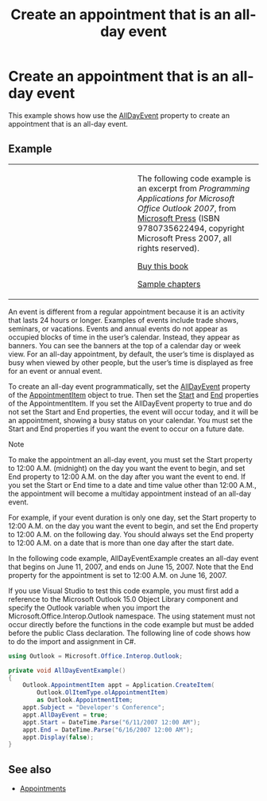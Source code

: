﻿---
title: Create an appointment that is an all-day event
TOCTitle: Create an appointment that is an all-day event
ms:assetid: a0d3baeb-6ed5-41b6-bef5-d6c1bb56fee3
ms:mtpsurl: https://msdn.microsoft.com/en-us/library/Ff184629(v=office.15)
ms:contentKeyID: 55119806
ms.date: 07/24/2014
mtps_version: v=office.15
dev_langs:
- csharp
---

# Create an appointment that is an all-day event

This example shows how use the [AllDayEvent](https://msdn.microsoft.com/en-us/library/bb610279\(v=office.15\)) property to create an appointment that is an all-day event.

## Example

<table>
<colgroup>
<col style="width: 50%" />
<col style="width: 50%" />
</colgroup>
<tbody>
<tr class="odd">
<td><p></p></td>
<td><p>The following code example is an excerpt from <em>Programming Applications for Microsoft Office Outlook 2007</em>, from <a href="http://www.microsoft.com/learning/books/default.mspx">Microsoft Press</a> (ISBN 9780735622494, copyright Microsoft Press 2007, all rights reserved).</p>
<p><a href="http://www.amazon.com/gp/product/0735622493?ie=utf8%26tag=msmsdn-20%26linkcode=as2%26camp=1789%26creative=9325%26creativeasin=0735622493">Buy this book</a></p>
<p><a href="https://msdn.microsoft.com/en-us/library/cc513844(v=office.15)">Sample chapters</a></p></td>
</tr>
</tbody>
</table>


An event is different from a regular appointment because it is an activity that lasts 24 hours or longer. Examples of events include trade shows, seminars, or vacations. Events and annual events do not appear as occupied blocks of time in the user’s calendar. Instead, they appear as banners. You can see the banners at the top of a calendar day or week view. For an all-day appointment, by default, the user’s time is displayed as busy when viewed by other people, but the user’s time is displayed as free for an event or annual event.

To create an all-day event programmatically, set the [AllDayEvent](https://msdn.microsoft.com/en-us/library/bb610279\(v=office.15\)) property of the [AppointmentItem](https://msdn.microsoft.com/en-us/library/bb645611\(v=office.15\)) object to true. Then set the [Start](https://msdn.microsoft.com/en-us/library/bb647263\(v=office.15\)) and [End](https://msdn.microsoft.com/en-us/library/bb623715\(v=office.15\)) properties of the AppointmentItem. If you set the AllDayEvent property to true and do not set the Start and End properties, the event will occur today, and it will be an appointment, showing a busy status on your calendar. You must set the Start and End properties if you want the event to occur on a future date.

> [!NOTE]
> To make the appointment an all-day event, you must set the Start property to 12:00 A.M. (midnight) on the day you want the event to begin, and set End property to 12:00 A.M. on the day after you want the event to end. If you set the Start or End time to a date and time value other than 12:00 A.M., the appointment will become a multiday appointment instead of an all-day event. 
>
> For example, if your event duration is only one day, set the Start property to 12:00 A.M. on the day you want the event to begin, and set the End property to 12:00 A.M. on the following day. You should always set the End property to 12:00 A.M. on a date that is more than one day after the start date.

In the following code example, AllDayEventExample creates an all-day event that begins on June 11, 2007, and ends on June 15, 2007. Note that the End property for the appointment is set to 12:00 A.M. on June 16, 2007.

If you use Visual Studio to test this code example, you must first add a reference to the Microsoft Outlook 15.0 Object Library component and specify the Outlook variable when you import the Microsoft.Office.Interop.Outlook namespace. The using statement must not occur directly before the functions in the code example but must be added before the public Class declaration. The following line of code shows how to do the import and assignment in C\#.

```csharp
using Outlook = Microsoft.Office.Interop.Outlook;
```

```csharp
private void AllDayEventExample()
{
    Outlook.AppointmentItem appt = Application.CreateItem(
        Outlook.OlItemType.olAppointmentItem)
        as Outlook.AppointmentItem;
    appt.Subject = "Developer's Conference";
    appt.AllDayEvent = true;
    appt.Start = DateTime.Parse("6/11/2007 12:00 AM");
    appt.End = DateTime.Parse("6/16/2007 12:00 AM");
    appt.Display(false);
}
```

## See also

- [Appointments](appointments.md)

